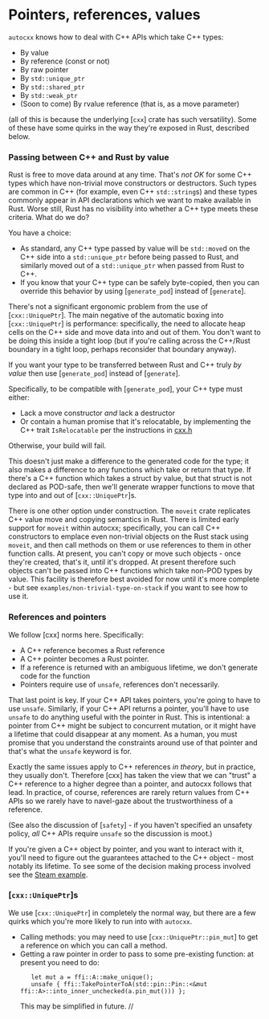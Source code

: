 # Pointers, references, values

`autocxx` knows how to deal with C++ APIs which take C++ types:
* By value
* By reference (const or not)
* By raw pointer
* By `std::unique_ptr`
* By `std::shared_ptr`
* By `std::weak_ptr`
* (Soon to come) By rvalue reference (that is, as a move parameter)

(all of this is because the underlying [`cxx`] crate has such versatility).
Some of these have some quirks in the way they're exposed in Rust, described below.



### Passing between C++ and Rust by value

Rust is free to move data around at any time. That's _not OK_ for some C++ types
which have non-trivial move constructors or destructors. Such types are common
in C++ (for example, even C++ `std::string`s) and these types commonly appear
in API declarations which we want to make available in Rust. Worse still, Rust
has no visibility into whether a C++ type meets these criteria. What do we do?

You have a choice:
* As standard, any C++ type passed by value will be `std::move`d on the C++ side
  into a `std::unique_ptr` before being passed to Rust, and similarly moved out
  of a `std::unique_ptr` when passed from Rust to C++.
* If you know that your C++ type can be safely byte-copied, then you can
  override this behavior by using [`generate_pod`] instead of [`generate`].

There's not a significant ergonomic problem from the use of [`cxx::UniquePtr`].
The main negative of the automatic boxing into [`cxx::UniquePtr`] is performance:
specifically, the need to
allocate heap cells on the C++ side and move data into and out of them.
You don't want to be doing this inside a tight loop (but if you're calling
across the C++/Rust boundary in a tight loop, perhaps reconsider that boundary
anyway).

If you want your type to be transferred between Rust and C++ truly _by value_
then use [`generate_pod`] instead of [`generate`].

Specifically, to be compatible with [`generate_pod`], your C++ type must either:
* Lack a move constructor _and_ lack a destructor
* Or contain a human promise that it's relocatable, by implementing
  the C++ trait `IsRelocatable` per the instructions in
  [cxx.h](https://github.com/dtolnay/cxx/blob/master/include/cxx.h)

Otherwise, your build will fail.

This doesn't just make a difference to the generated code for the type;
it also makes a difference to any functions which take or return that type.
If there's a C++ function which takes a struct by value, but that struct
is not declared as POD-safe, then we'll generate wrapper functions to move
that type into and out of [`cxx::UniquePtr`]s.

There is one other option under construction. The `moveit` crate replicates
C++ value move and copying semantics in Rust. There is limited early support
for `moveit` within autocxx; specifically, you can call C++ constructors
to emplace even non-trivial objects on the Rust stack using `moveit`, and
then call methods on them or use references to them in other function calls.
At present, you can't copy or move such objects - once they're created,
that's it, until it's dropped. At present therefore such objects can't be
passed into C++ functions which take non-POD types by value. This facility
is therefore best avoided for now until it's more complete - but see
`examples/non-trivial-type-on-stack` if you want to see how to use it.

### References and pointers

We follow [cxx] norms here. Specifically:
* A C++ reference becomes a Rust reference
* A C++ pointer becomes a Rust pointer.
* If a reference is returned with an ambiguous lifetime, we don't generate
  code for the function
* Pointers require use of `unsafe`, references don't necessarily.

That last point is key. If your C++ API takes pointers, you're going
to have to use `unsafe`. Similarly, if your C++ API returns a pointer,
you'll have to use `unsafe` to do anything useful with the pointer in Rust.
This is intentional: a pointer from C++ might be subject to concurrent
mutation, or it might have a lifetime that could disappear at any moment.
As a human, you must promise that you understand the constraints around
use of that pointer and that's what the `unsafe` keyword is for.

Exactly the same issues apply to C++ references _in theory_, but in practice,
they usually don't. Therefore [cxx] has taken the view that we can "trust"
a C++ reference to a higher degree than a pointer, and autocxx follows that
lead. In practice, of course, references are rarely return values from C++
APIs so we rarely have to navel-gaze about the trustworthiness of a
reference.

(See also the discussion of [`safety`] - if you haven't specified
an unsafety policy, _all_ C++ APIs require `unsafe` so the discussion is moot.)

If you're given a C++ object by pointer, and you want to interact with it,
you'll need to figure out the guarantees attached to the C++ object - most
notably its lifetime. To see some of the decision making process involved
see the [Steam example](https://github.com/google/autocxx/tree/main/examples/steam-mini/src/main.rs).

### [`cxx::UniquePtr`]s

We use [`cxx::UniquePtr`] in completely the normal way, but there are a few
quirks which you're more likely to run into with `autocxx`.

* Calling methods: you may need to use [`cxx::UniquePtr::pin_mut`] to get
  a reference on which you can call a method.
* Getting a raw pointer in order to pass to some pre-existing function:
  at present you need to do:
  ```rust,ignore
     let mut a = ffi::A::make_unique();
     unsafe { ffi::TakePointerToA(std::pin::Pin::<&mut ffi::A>::into_inner_unchecked(a.pin_mut())) };
  ```
  This may be simplified in future.
// 

